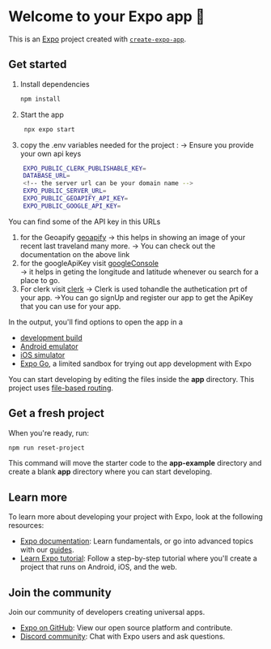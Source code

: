 # Welcome to your Expo app 👋

This is an [Expo](https://expo.dev) project created with [`create-expo-app`](https://www.npmjs.com/package/create-expo-app).

## Get started

1. Install dependencies

   ```bash
   npm install
   ```

2. Start the app

   ```bash
    npx expo start
   ```
3. copy the .env variables needed for the project :
   -> Ensure you provide your own api keys
```bash
    EXPO_PUBLIC_CLERK_PUBLISHABLE_KEY=
    DATABASE_URL=
    <!-- the server url can be your domain name -->
    EXPO_PUBLIC_SERVER_URL=
    EXPO_PUBLIC_GEOAPIFY_API_KEY=
    EXPO_PUBLIC_GOOGLE_API_KEY=
```

You can find some of the API key in this URLs
 1. for the Geoapify [geoapify](https://www.geoapify.com/) 
   -> this helps in showing an image of your recent last traveland many more.
   -> You can check out the documentation on the above link
 2. for the googleApiKey visit [googleConsole](https://console.cloud.google.com/)  
   -> it helps in geting the longitude and latitude whenever ou search for a place to go.
 3. For clerk visit [clerk](https://clerk.com/) 
   -> Clerk is used tohandle the authetication prt of your app.
   ->You can go signUp and register our app to get the ApiKey that you can use for your app.


In the output, you'll find options to open the app in a

- [development build](https://docs.expo.dev/develop/development-builds/introduction/)
- [Android emulator](https://docs.expo.dev/workflow/android-studio-emulator/)
- [iOS simulator](https://docs.expo.dev/workflow/ios-simulator/)
- [Expo Go](https://expo.dev/go), a limited sandbox for trying out app development with Expo

You can start developing by editing the files inside the **app** directory. This project uses [file-based routing](https://docs.expo.dev/router/introduction).

## Get a fresh project

When you're ready, run:

```bash
npm run reset-project
```

This command will move the starter code to the **app-example** directory and create a blank **app** directory where you can start developing.

## Learn more

To learn more about developing your project with Expo, look at the following resources:

- [Expo documentation](https://docs.expo.dev/): Learn fundamentals, or go into advanced topics with our [guides](https://docs.expo.dev/guides).
- [Learn Expo tutorial](https://docs.expo.dev/tutorial/introduction/): Follow a step-by-step tutorial where you'll create a project that runs on Android, iOS, and the web.

## Join the community

Join our community of developers creating universal apps.

- [Expo on GitHub](https://github.com/expo/expo): View our open source platform and contribute.
- [Discord community](https://chat.expo.dev): Chat with Expo users and ask questions.
